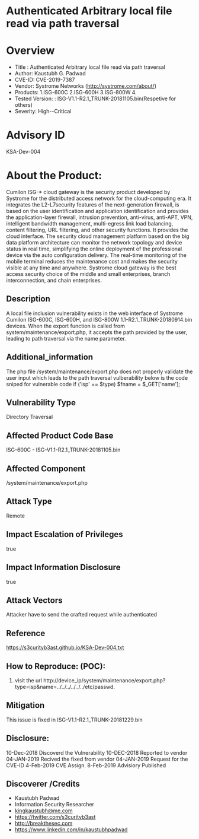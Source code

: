 
Authenticated Arbitrary local file read via path traversal
==========================================================

Overview
========

* Title : Authenticated Arbitrary local file read via path traversal
* Author: Kaustubh G. Padwad
* CVE-ID: CVE-2019-7387
* Vendor: Systrome Networks (http://systrome.com/about/)
* Products:  1.ISG-600C
	         2.ISG-600H
	         3.ISG-800W
	         4.
* Tested Version: : ISG-V1.1-R2.1_TRUNK-20181105.bin(Respetive for others)
* Severity: High--Critical

Advisory ID
===========
KSA-Dev-004

About the Product:
==================

Cumilon ISG-* cloud gateway is the security product developed by Systrome for the distributed access network for the cloud-computing era. It integrates the L2-L7security features of the next-generation firewall, is based on the user identification and application identification and provides the application-layer firewall, intrusion prevention, anti-virus, anti-APT, VPN, intelligent bandwidth management, multi-egress link load balancing, content filtering, URL filtering, and other security functions. It provides the cloud interface. The security cloud management platform based on the big data platform architecture can monitor the network topology and device status in real time, simplifying the online deployment of the professional device via the auto configuration delivery. The real-time monitoring of the mobile terminal reduces the maintenance cost and makes the security visible at any time and anywhere. Systrome cloud gateway is the best access security choice of the middle and small enterprises, branch interconnection, and chain enterprises.



Description
-----------
A local file inclusion vulnerability exists in the web interface of Systrome Cumilon ISG-600C, ISG-600H, and ISG-800W 1.1-R2.1_TRUNK-20180914.bin
devices. When the export function is called from system/maintenance/export.php, it accepts the path provided by the user, leading to path traversal
via the name parameter.


Additional_information
----------------------
The php file /system/maintenance/export.php does not properly validate the user input which leads to the path traversal vulberability below is the code sniped for vulnerable code 
if ('isp' == $type)
	$fname = $_GET['name'];


Vulnerability Type
------------------
Directory Traversal


Affected Product Code Base
--------------------------
ISG-600C - ISG-V1.1-R2.1_TRUNK-20181105.bin

Affected Component
------------------
/system/maintenance/export.php

Attack Type
-----------
Remote

Impact Escalation of Privileges
-------------------------------
true


Impact Information Disclosure
-----------------------------
true


Attack Vectors
--------------
Attacker have to send the crafted request while authenticated

Reference
---------
https://s3curityb3ast.github.io/KSA-Dev-004.txt


How to Reproduce: (POC):
------------------------

1. visit the url http://device_ip/system/maintenance/export.php?type=isp&name=../../../../../../etc/passwd.

Mitigation
----------

This issue is fixed in ISG-V1.1-R2.1_TRUNK-20181229.bin

Disclosure: 
-----------
10-Dec-2018 Discoverd the Vulnerability
10-DEC-2018 Reported to vendor 
04-JAN-2019 Recived the fixed from vendor
04-JAN-2019 Request for the CVE-ID
4-Feb-2019 CVE Assign.
8-Feb-2019 Advisiory Published

Discoverer /Credits
-------------------
* Kaustubh Padwad
* Information Security Researcher
* kingkaustubh@me.com
* https://twitter.com/s3curityb3ast
* http://breakthesec.com
* https://www.linkedin.com/in/kaustubhpadwad
